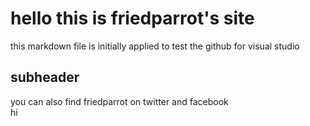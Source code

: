 # hello this is friedparrot's site
this markdown file is initially applied to test the github for visual studio

## subheader

you can also find friedparrot on twitter and facebook  
hi